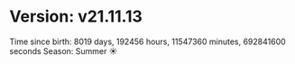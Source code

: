 # Version: v21.11.13
Time since birth: 8019 days, 192456 hours, 11547360 minutes, 692841600 seconds
Season: Summer ☀️
